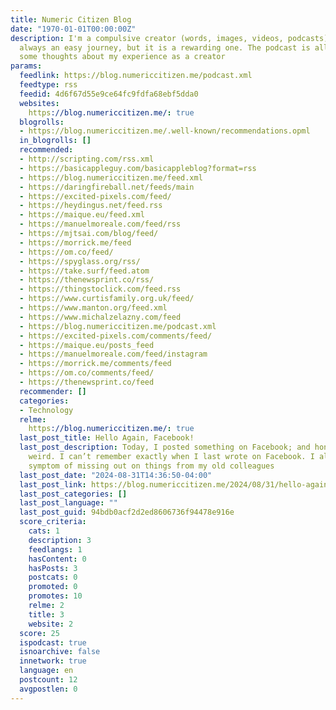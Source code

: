 ```yaml
---
title: Numeric Citizen Blog
date: "1970-01-01T00:00:00Z"
description: I'm a compulsive creator (words, images, videos, podcasts). It's not
  always an easy journey, but it is a rewarding one. The podcast is all about sharing
  some thoughts about my experience as a creator
params:
  feedlink: https://blog.numericcitizen.me/podcast.xml
  feedtype: rss
  feedid: 4d6f67d55e9ce64fc9fdfa68ebf5dda0
  websites:
    https://blog.numericcitizen.me/: true
  blogrolls:
  - https://blog.numericcitizen.me/.well-known/recommendations.opml
  in_blogrolls: []
  recommended:
  - http://scripting.com/rss.xml
  - https://basicappleguy.com/basicappleblog?format=rss
  - https://blog.numericcitizen.me/feed.xml
  - https://daringfireball.net/feeds/main
  - https://excited-pixels.com/feed/
  - https://heydingus.net/feed.rss
  - https://maique.eu/feed.xml
  - https://manuelmoreale.com/feed/rss
  - https://mjtsai.com/blog/feed/
  - https://morrick.me/feed
  - https://om.co/feed/
  - https://spyglass.org/rss/
  - https://take.surf/feed.atom
  - https://thenewsprint.co/rss/
  - https://thingstoclick.com/feed.rss
  - https://www.curtisfamily.org.uk/feed/
  - https://www.manton.org/feed.xml
  - https://www.michalzelazny.com/feed
  - https://blog.numericcitizen.me/podcast.xml
  - https://excited-pixels.com/comments/feed/
  - https://maique.eu/posts_feed
  - https://manuelmoreale.com/feed/instagram
  - https://morrick.me/comments/feed
  - https://om.co/comments/feed/
  - https://thenewsprint.co/feed
  recommender: []
  categories:
  - Technology
  relme:
    https://blog.numericcitizen.me/: true
  last_post_title: Hello Again, Facebook!
  last_post_description: Today, I posted something on Facebook; and honestly, it felt
    weird. I can’t remember exactly when I last wrote on Facebook. I also had this
    symptom of missing out on things from my old colleagues
  last_post_date: "2024-08-31T14:36:50-04:00"
  last_post_link: https://blog.numericcitizen.me/2024/08/31/hello-again-facebook.html
  last_post_categories: []
  last_post_language: ""
  last_post_guid: 94bdb0acf2d2ed8606736f94478e916e
  score_criteria:
    cats: 1
    description: 3
    feedlangs: 1
    hasContent: 0
    hasPosts: 3
    postcats: 0
    promoted: 0
    promotes: 10
    relme: 2
    title: 3
    website: 2
  score: 25
  ispodcast: true
  isnoarchive: false
  innetwork: true
  language: en
  postcount: 12
  avgpostlen: 0
---
```

